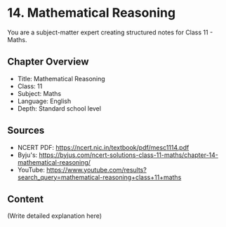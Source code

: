 # 14. Mathematical Reasoning

You are a subject-matter expert creating structured notes for Class 11 - Maths.

## Chapter Overview
- Title: Mathematical Reasoning
- Class: 11
- Subject: Maths
- Language: English
- Depth: Standard school level

## Sources
- NCERT PDF: https://ncert.nic.in/textbook/pdf/mesc1114.pdf
- Byju's: https://byjus.com/ncert-solutions-class-11-maths/chapter-14-mathematical-reasoning/
- YouTube: https://www.youtube.com/results?search_query=mathematical-reasoning+class+11+maths

## Content
(Write detailed explanation here)
